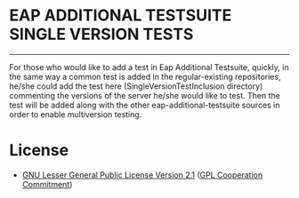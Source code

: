 # EAP ADDITIONAL TESTSUITE SINGLE VERSION TESTS
-----------------------------------------------

For those who would like to add a test in Eap Additional Testsuite, quickly, in the same way a common test is added in the regular-existing repositories, he/she could add the test here (SingleVersionTestInclusion directory) commenting the versions of the server he/she would like to test. Then the test will be added along with the other eap-additional-testsuite sources in order to enable multiversion testing.


# License 
* [GNU Lesser General Public License Version 2.1](http://www.gnu.org/licenses/lgpl-2.1-standalone.html) ([GPL Cooperation Commitment](https://github.com/gplcc/gplcc/blob/master/Project/COMMITMENT))

